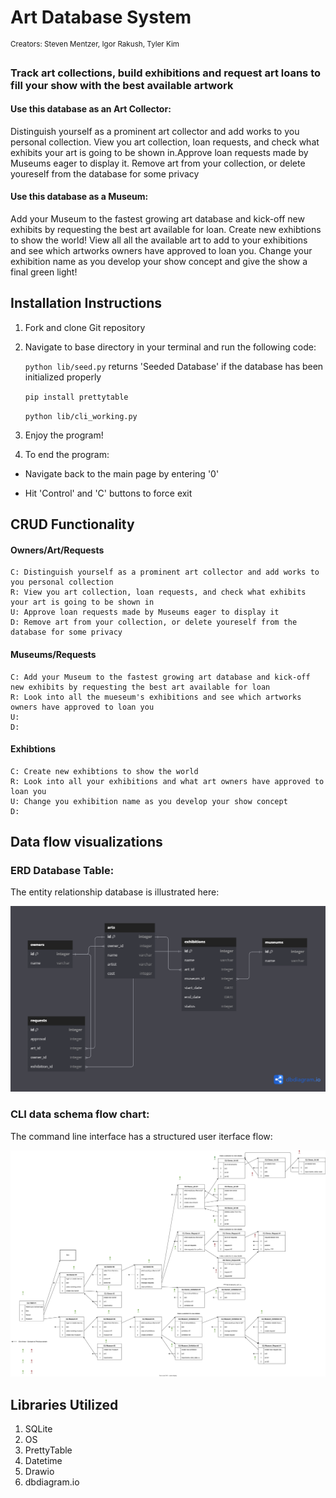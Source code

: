 # Art Database System
<sup> Creators: Steven Mentzer, Igor Rakush, Tyler Kim </sup>

### Track art collections, build exhibitions and request art loans to fill your show with the best available artwork


#### Use this database as an Art Collector: 

Distinguish yourself as a prominent art collector and add works to you personal collection. View you art collection, loan requests, and check what exhibits your art is going to be shown in.Approve loan requests made by Museums eager to display it. Remove art from your collection, or delete youreself from the database for some privacy

#### Use this database as a Museum:
Add your Museum to the fastest growing art database and kick-off new exhibits by requesting the best art available for loan. Create new exhibtions to show the world! View all all the available art to add to your exhibitions and see which artworks owners have approved to loan you. Change your exhibition name as you develop your show concept and give the show a final green light!

## Installation Instructions

1. Fork and clone Git repository
2. Navigate to base directory in your terminal and run the following code: 

    ```python lib/seed.py```    returns 'Seeded Database' if the database has been initialized properly
   
    ```pip install prettytable```

    ```python lib/cli_working.py```

4. Enjoy the program!

5. To end the program:

* Navigate back to the main page by entering '0'

* Hit 'Control' and 'C' buttons to force exit

## CRUD Functionality
#### Owners/Art/Requests

    C: Distinguish yourself as a prominent art collector and add works to you personal collection
    R: View you art collection, loan requests, and check what exhibits your art is going to be shown in
    U: Approve loan requests made by Museums eager to display it
    D: Remove art from your collection, or delete youreself from the database for some privacy

#### Museums/Requests

    C: Add your Museum to the fastest growing art database and kick-off new exhibits by requesting the best art available for loan
    R: Look into all the mueseum's exhibitions and see which artworks owners have approved to loan you
    U: 
    D: 

#### Exhibtions

    C: Create new exhibtions to show the world
    R: Look into all your exhibitions and what art owners have approved to loan you
    U: Change you exhibition name as you develop your show concept
    D: 

## Data flow visualizations

 ### ERD Database Table: 
 The entity relationship database is illustrated here: 

![cli](./arts_ERD.png)


 ### CLI data schema flow chart: 
 The command line interface has a structured user iterface flow: 

![demo](./cli_flow.svg) 

## Libraries Utilized

1. SQLite
2. OS
3. PrettyTable
4. Datetime
5. Drawio
6. dbdiagram.io

